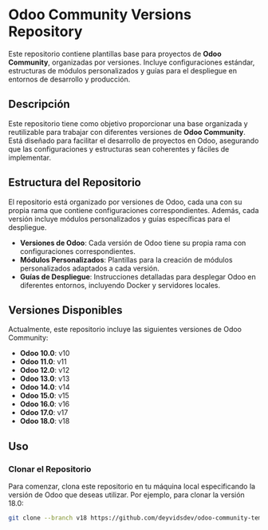 # Odoo Community Versions Repository

Este repositorio contiene plantillas base para proyectos de **Odoo Community**, organizadas por versiones. Incluye configuraciones estándar, estructuras de módulos personalizados y guías para el despliegue en entornos de desarrollo y producción.

## Descripción

Este repositorio tiene como objetivo proporcionar una base organizada y reutilizable para trabajar con diferentes versiones de **Odoo Community**. Está diseñado para facilitar el desarrollo de proyectos en Odoo, asegurando que las configuraciones y estructuras sean coherentes y fáciles de implementar.

## Estructura del Repositorio

El repositorio está organizado por versiones de Odoo, cada una con su propia rama que contiene configuraciones correspondientes. Además, cada versión incluye módulos personalizados y guías específicas para el despliegue.

- **Versiones de Odoo**: Cada versión de Odoo tiene su propia rama con configuraciones correspondientes.
- **Módulos Personalizados**: Plantillas para la creación de módulos personalizados adaptados a cada versión.
- **Guías de Despliegue**: Instrucciones detalladas para desplegar Odoo en diferentes entornos, incluyendo Docker y servidores locales.

## Versiones Disponibles

Actualmente, este repositorio incluye las siguientes versiones de Odoo Community:

- **Odoo 10.0**: v10
- **Odoo 11.0**: v11
- **Odoo 12.0**: v12
- **Odoo 13.0**: v13
- **Odoo 14.0**: v14
- **Odoo 15.0**: v15
- **Odoo 16.0**: v16
- **Odoo 17.0**: v17
- **Odoo 18.0**: v18

## Uso

### Clonar el Repositorio

Para comenzar, clona este repositorio en tu máquina local especificando la versión de Odoo que deseas utilizar. Por ejemplo, para clonar la versión 18.0:

```bash
git clone --branch v18 https://github.com/deyvidsdev/odoo-community-template.git
